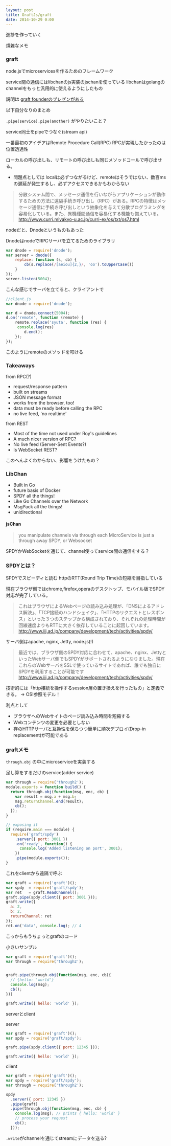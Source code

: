 ```yaml
---
layout: post
title: GraftJs/graft
date: 2014-10-29 0:00
---
```


進捗を作っていく

煩雑なメモ

### graft

node.jsでmicroservicesを作るためのフレームワーク

service間の通信にはlibchanのjs実装のjschanを使っている
libchanはgolangのchannelをもっと汎用的に使えるようにしたもの

説明は [graft founderのプレゼンがある](http://mcollina.github.io/nodeconfeu-2014-full-stack-through-microservices/ )


以下自分なりのまとめ

`.pipe(service).pipe(another)` がやりたいこと？

service同士をpipeでつなぐ(stream api)

一番最初のアイデアはRemote Procedure Call(RPC)
RPCが実現したかったのは位置透過性

ローカルの呼び出しも、リモートの呼び出しも同じメソッドコールで呼び出せる。

* 問題点としては
localは必ずつながるけど、remoteはそうではない、数百msの遅延が発生するし、必ずアクセスできるかもわからない

> 分散システム間で、メッセージ通信を行いながらアプリケーションが動作するための方法に遠隔手続き呼び出し（RPC）がある。RPCの特徴はメッセージ通信に手続き呼び出しという抽象化を与えて分散プログラミングを容易化している。また、異機種間通信を容易化する機能も備えている。
http://www.curri.miyakyo-u.ac.jp/curri-ex/os/txt/os7.html


nodeだと、Dnodeというものもあった

DnodeはnodeでRPCサーバを立てるためのライブラリ

```js
var dnode = require('dnode');
var server = dnode({
    replace: function (s, cb) {
        cb(s.replace(/[aeiou]{2,}/, 'oo').toUpperCase())
    }
});
server.listen(5004);
```

こんな感じでサーバを立てると、クライアントで

```js
//client.js
var dnode = require('dnode');

var d = dnode.connect(5004);
d.on('remote', function (remote) {
    remote.replace('syuta', function (res) {
     console.log(res)
        d.end();
    });
});
```

このようにremoteのメソッドを叩ける


### Takeaways

from RPC(?)

- request/response pattern
- built on streams
- JSON message format
- works from the browser, too!
- data must be ready before calling the RPC
- no live feed, 'no realtime'

from REST

- Most of the time not used under Roy's guidelines
- A much nicer version of RPC?
- No live feed (Server-Sent Events?)
- Is WebSocket REST?

このへんよくわからない、影響をうけたもの？


### LibChan

- Built in Go
- future basis of Docker
- SPDY all the things!
- Like Go Channels over the Network
- MsgPack all the things!
- unidirectional


#### jsChan

> you manipulate channels via through each MicroService is just a through away SPDY, or Websocket

SPDYかWebSocketを通じて、channel使ってservice間の通信をする？

### SPDYとは？

SPDYでスピーディと読む
httpのRTT(Round Trip Time)の短縮を目指している

現在ブラウザ側ではchrome,firefox,operaのデスクトップ、モバイル版でSPDY対応が完了している。

> これはブラウザによるWebページの読み込み処理が、「DNSによるアドレス解決」、「TCP接続のハンドシェイク」、「HTTPのリクエストとレスポンス」といった３つのステップから構成されており、それぞれの処理時間が回線速度よりもRTTに大きく依存していることに起因しています。
http://www.iij.ad.jp/company/development/tech/activities/spdy/


サーバ側はapache, nginx, Jetty, node.js(!)

> 最近では、ブラウザ側のSPDY対応に合わせて、apache、nginx、JettyといったWebサーバ側でもSPDYがサポートされるようになりました。現在これらのWebサーバをSSLで使っているサイトであれば、誰でも独自にSPDYを利用することが可能です
http://www.iij.ad.jp/company/development/tech/activities/spdy/

技術的には「http接続を操作するsession層の置き換えを行ったもの」と定義できる。
→  OSI参照モデル！


利点として

- ブラウザへのWebサイトのページ読み込み時間を短縮する
- Webコンテンツの変更を必要としない
- 存のHTTPサーバと互換性を保ちつつ簡単に順次デプロイ(Drop-in replacement)が可能である






### graftメモ

`through.obj` の中にmicroserviceを実装する

足し算をするだけのservice(adder service)

```js
var through = require('through2');
module.exports = function build() {
  return through.obj(function(msg, enc, cb) {
    var result = msg.a + msg.b;
    msg.returnChannel.end(result);
    cb();
  });
}

// exposing it
if (require.main === module) {
  require('graft/spdy')
    .server({ port: 3001 })
    .on('ready', function() {
      console.log('Added listening on port', 3001);
    })
    .pipe(module.exports());
}

```

これをclientから遠隔で呼ぶ

```js
var graft = require('graft')();
var spdy  = require('graft/spdy');
var ret   = graft.ReadChannel();
graft.pipe(spdy.client({ port: 3001 }));
graft.write({
  a: 2,
  b: 2,
  returnChannel: ret
});
ret.on('data', console.log); // 4
```



こっからもうちょっとgraftのコード

小さいサンプル

```js
var graft = require('graft')();
var through = require('through2');


graft.pipe(through.obj(function(msg, enc, cb){
  // {hello: 'world'}
  console.log(msg);
  cb();
}))

graft.write({ hello: 'world' });

```



serverとclient

server

```js
var graft = require('graft')();
var spdy = require('graft/spdy');

graft.pipe(spdy.client({ port: 12345 }));

graft.write({ hello: 'world' });
```

client

```js
var graft = require('graft')();
var spdy = require('graft/spdy');
var through = require('through2');

spdy
  .server({ port: 12345 })
  .pipe(graft)
  .pipe(through.obj(function(msg, enc, cb) {
    console.log(msg); // prints { hello: 'world' }
    // process your request
    cb();
  }));
```


`.write`がchannelを通じてstreamにデータを送る?

